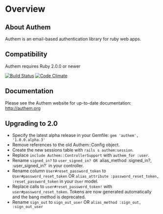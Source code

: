 # Overview

## About Authem

Authem is an email-based authentication library for ruby web apps.

## Compatibility

Authem requires Ruby 2.0.0 or newer

[![Build Status](https://secure.travis-ci.org/paulelliott/authem.png)](http://travis-ci.org/paulelliott/authem)
[![Code Climate](https://codeclimate.com/github/paulelliott/authem.png)](https://codeclimate.com/github/paulelliott/authem)

## Documentation

Please see the Authem website for up-to-date documentation: http://authem.org

## Upgrading to 2.0

- Specify the latest alpha release in your Gemfile: `gem 'authem', '1.0.0.alpha.3'`
- Remove references to the old Authem::Config object.
- Create the new sessions table with `rails s authem:session`.
- Replace `include Authem::ControllerSupport` with `authem_for :user`.
- Rename `signed_in?` to `user_signed_in? OR `alias_method :signed_in?, :user_signed_in?` in your controller.
- Rename column `User#reset_password_token` to `User#password_reset_token` OR `alias_attribute :password_reset_token, :reset_password_token` in your `User` model.
- Replace calls to `user#reset_password_token!` with `user#password_reset_token`. Tokens are now generated automatically and the bang method is deprecated.
- Rename `sign_out` to `sign_out_user` OR `alias_method :sign_out, :sign_out_user`
